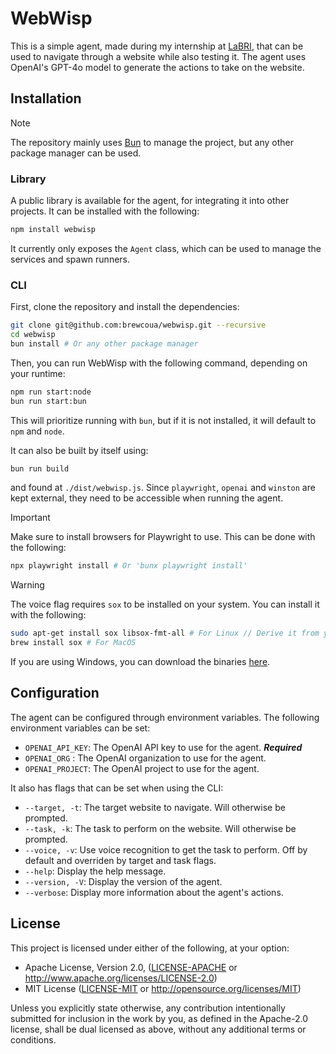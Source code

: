 # WebWisp

This is a simple agent, made during my internship at [LaBRI](https://www.labri.fr/), that can be used to navigate through a website while also
testing it. The agent uses OpenAI's GPT-4o model to generate the actions to take on the website.

## Installation

> [!NOTE]
> The repository mainly uses [Bun](https://bun.sh) to manage the project, but any other package manager can be used.

### Library

A public library is available for the agent, for integrating it into other projects. It can be installed with the following:

```bash
npm install webwisp
```

It currently only exposes the `Agent` class, which can be used to manage the services and spawn runners.

### CLI

First, clone the repository and install the dependencies:

```bash
git clone git@github.com:brewcoua/webwisp.git --recursive
cd webwisp
bun install # Or any other package manager
```

Then, you can run WebWisp with the following command, depending on your runtime:

```bash
npm run start:node
bun run start:bun
```

This will prioritize running with `bun`, but if it is not installed, it will default to `npm` and `node`.

It can also be built by itself using:

```bash
bun run build
```

and found at `./dist/webwisp.js`. Since `playwright`, `openai` and `winston` are kept external, they need to be accessible when running the agent.

> [!IMPORTANT]
> Make sure to install browsers for Playwright to use. This can be done with the following:
>
> ```bash
> npx playwright install # Or 'bunx playwright install'
> ```

> [!WARNING]
> The voice flag requires `sox` to be installed on your system. You can install it with the following:
>
> ```bash
> sudo apt-get install sox libsox-fmt-all # For Linux // Derive it from your package manager
> brew install sox # For MacOS
> ```
>
> If you are using Windows, you can download the binaries [here](http://sourceforge.net/projects/sox/files/latest/download).

## Configuration

The agent can be configured through environment variables.
The following environment variables can be set:

-   `OPENAI_API_KEY`: The OpenAI API key to use for the agent. **_Required_**
-   `OPENAI_ORG` : The OpenAI organization to use for the agent.
-   `OPENAI_PROJECT`: The OpenAI project to use for the agent.

It also has flags that can be set when using the CLI:

-   `--target, -t`: The target website to navigate. Will otherwise be prompted.
-   `--task, -k`: The task to perform on the website. Will otherwise be prompted.
-   `--voice, -v`: Use voice recognition to get the task to perform. Off by default and overriden by target and task flags.
-   `--help`: Display the help message.
-   `--version, -V`: Display the version of the agent.
-   `--verbose`: Display more information about the agent's actions.

## License

This project is licensed under either of the following, at your option:

-   Apache License, Version 2.0, ([LICENSE-APACHE](LICENSE-APACHE) or http://www.apache.org/licenses/LICENSE-2.0)
-   MIT License ([LICENSE-MIT](LICENSE-MIT) or http://opensource.org/licenses/MIT)

Unless you explicitly state otherwise, any contribution intentionally submitted for inclusion in the work by you,
as defined in the Apache-2.0 license, shall be dual licensed as above, without any additional terms or conditions.
